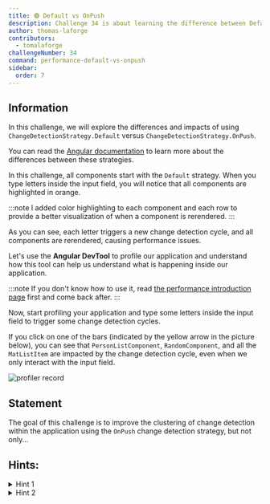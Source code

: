 ```yaml
---
title: 🟢 Default vs OnPush
description: Challenge 34 is about learning the difference between Default and OnPush Change Detection Strategy.
author: thomas-laforge
contributors:
  - tomalaforge
challengeNumber: 34
command: performance-default-vs-onpush
sidebar:
  order: 7
---
```


## Information

In this challenge, we will explore the differences and impacts of using `ChangeDetectionStrategy.Default` versus `ChangeDetectionStrategy.OnPush`.

You can read the [Angular documentation](https://angular.dev/best-practices/skipping-subtrees) to learn more about the differences between these strategies.

In this challenge, all components start with the `Default` strategy. When you type letters inside the input field, you will notice that all components are highlighted in orange.

:::note
I added color highlighting to each component and each row to provide a better visualization of when a component is rerendered.
:::

As you can see, each letter triggers a new change detection cycle, and all components are rerendered, causing performance issues.

Let's use the <b>Angular DevTool</b> to profile our application and understand how this tool can help us understand what is happening inside our application.

:::note
If you don't know how to use it, read [the performance introduction page](/challenges/performance/) first and come back after.
:::

Now, start profiling your application and type some letters inside the input field to trigger some change detection cycles.

If you click on one of the bars (indicated by the yellow arrow in the picture below), you can see that `PersonListComponent`, `RandomComponent`, and all the `MatListItem` are impacted by the change detection cycle, even when we only interact with the input field.

![profiler record](../../../../assets/performance/34/profiler-record.png 'Profiler Record')

## Statement

The goal of this challenge is to improve the clustering of change detection within the application using the `OnPush` change detection strategy, but not only...

## Hints:

<details>
  <summary>Hint 1</summary>

Use `ChangeDetectionStrategy.OnPush` but this will not be enough.

</details>

<details>
  <summary>Hint 2</summary>

Create smaller components to better separate the input field from the list.

</details>
